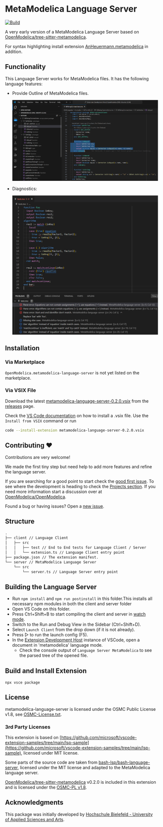 # MetaModelica Language Server

[![Build](https://github.com/OpenModelica/metamodelica-language-server/actions/workflows/test.yml/badge.svg)](https://github.com/OpenModelica/metamodelica-language-server/actions/workflows/test.yml)

A very early version of a MetaModelica Language Server based on
[OpenModelica/tree-sitter-metamodelica](https://github.com/OpenModelica/tree-sitter-metamodelica).

For syntax highlighting install extension
[AnHeuermann.metamodelica](https://marketplace.visualstudio.com/items?itemName=AnHeuermann.metamodelica)
in addition.

## Functionality

This Language Server works for MetaModelica files. It has the following language
features:

  - Provide Outline of MetaModelica files.

    ![Outline](images/outline_demo.png)

  - Diagnostics:

    ![Diagnostics](images/problemMatching.png)

## Installation

### Via Marketplace

`OpenModelica.metamodelica-language-server` is not yet listed on the marketplace.

### Via VSIX File

Download the latest
[metamodelica-language-server-0.2.0.vsix](https://github.com/OpenModelica/metamodelica-language-server/releases/download/v0.2.0/metamodelica-language-server-0.2.0.vsix)
from the
[releases](https://github.com/OpenModelica/metamodelica-language-server/releases)
page.

Check the [VS Code documentation](https://code.visualstudio.com/docs/editor/extension-marketplace#_install-from-a-vsix)
on how to install a .vsix file.
Use the `Install from VSIX` command or run

```bash
code --install-extension metamodelica-language-server-0.2.0.vsix
```

## Contributing ❤️

Contributions are very welcome!

We made the first tiny step but need help to add more features and refine the
language server.

If you are searching for a good point to start
check the
[good first issue](https://github.com/OpenModelica/metamodelica-language-server/labels/good%20first%20issue).
To see where the development is heading to check the
[Projects section](https://github.com/OpenModelica/metamodelica-language-server/projects?query=is%3Aopen).
If you need more information start a discussion over at
[OpenModelica/OpenModelica](https://github.com/OpenModelica/OpenModelica).

Found a bug or having issues? Open a
[new issue](https://github.com/OpenModelica/metamodelica-language-server/issues/new/choose).

## Structure

```
.
├── client // Language Client
│   ├── src
│   │   ├── test // End to End tests for Language Client / Server
│   │   └── extension.ts // Language Client entry point
├── package.json // The extension manifest.
└── server // MetaModelica Language Server
    └── src
        └── server.ts // Language Server entry point
```

## Building the Language Server

  - Run `npm install` and `npm run postinstall` in this folder.This installs all
    necessary npm modules in both the client and server folder
  - Open VS Code on this folder.
  - Press Ctrl+Shift+B to start compiling the client and server in [watch
    mode](https://code.visualstudio.com/docs/editor/tasks#:~:text=The%20first%20entry%20executes,the%20HelloWorld.js%20file.).
  - Switch to the Run and Debug View in the Sidebar (Ctrl+Shift+D).
  - Select `Launch Client` from the drop down (if it is not already).
  - Press ▷ to run the launch config (F5).
  - In the [Extension Development
    Host](https://code.visualstudio.com/api/get-started/your-first-extension#:~:text=Then%2C%20inside%20the%20editor%2C%20press%20F5.%20This%20will%20compile%20and%20run%20the%20extension%20in%20a%20new%20Extension%20Development%20Host%20window.)
    instance of VSCode, open a document in 'metamodelica' language mode.
    - Check the console output of `Language Server MetaModelica` to see the parsed
      tree of the opened file.

## Build and Install Extension

```
npx vsce package
```

## License

metamodelica-language-server is licensed under the OSMC Public License v1.8, see
[OSMC-License.txt](./OSMC-License.txt).

### 3rd Party Licenses

This extension is based on
[https://github.com/microsoft/vscode-extension-samples/tree/main/lsp-sample](https://github.com/microsoft/vscode-extension-samples/tree/main/lsp-sample),
licensed under MIT license.

Some parts of the source code are taken from
[bash-lsp/bash-language-server](https://github.com/bash-lsp/bash-language-server),
licensed under the MIT license and adapted to the MetaModelica language server.

[OpenModelica/tree-sitter-metamodelica](https://github.com/OpenModelica/tree-sitter-metamodelica)
v0.2.0 is included in this extension and is licensed under the [OSMC-PL
v1.8](./server/OSMC-License.txt).

## Acknowledgments

This package was initially developed by
[Hochschule Bielefeld - University of Applied Sciences and Arts](hsbi.de).
